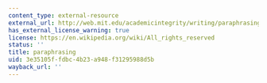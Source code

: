 ```yaml
---
content_type: external-resource
external_url: http://web.mit.edu/academicintegrity/writing/paraphrasing.html
has_external_license_warning: true
license: https://en.wikipedia.org/wiki/All_rights_reserved
status: ''
title: paraphrasing
uid: 3e35105f-fdbc-4b23-a948-f31295988d5b
wayback_url: ''
---
```

